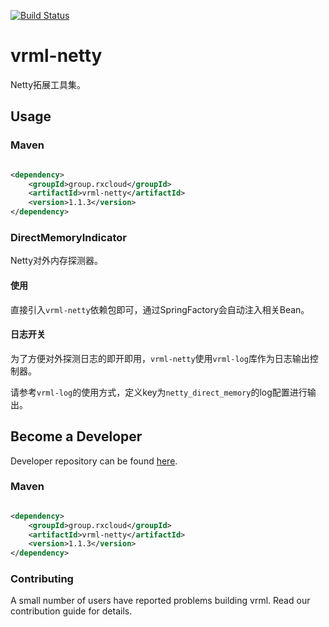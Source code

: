 [![Build Status](https://travis-ci.org/vavr-io/vavr-gson.svg?branch=master)](https://travis-ci.org/vavr-io/vavr-gson)

# vrml-netty

Netty拓展工具集。

## Usage

### Maven

```xml

<dependency>
    <groupId>group.rxcloud</groupId>
    <artifactId>vrml-netty</artifactId>
    <version>1.1.3</version>
</dependency>
```

### DirectMemoryIndicator

Netty对外内存探测器。

#### 使用

直接引入`vrml-netty`依赖包即可，通过SpringFactory会自动注入相关Bean。

#### 日志开关

为了方便对外探测日志的即开即用，`vrml-netty`使用`vrml-log`库作为日志输出控制器。

请参考`vrml-log`的使用方式，定义key为`netty_direct_memory`的log配置进行输出。

## Become a Developer

Developer repository can be found [here](https://github.com/kevinten10/vrml/tree/develop/vrml-netty).

### Maven

```xml

<dependency>
    <groupId>group.rxcloud</groupId>
    <artifactId>vrml-netty</artifactId>
    <version>1.1.3</version>
</dependency>
```

### Contributing

A small number of users have reported problems building vrml. Read our contribution guide for details.